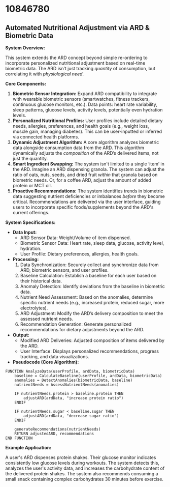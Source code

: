 # 10846780

## Automated Nutritional Adjustment via ARD & Biometric Data

**System Overview:**

This system extends the ARD concept beyond simple re-ordering to incorporate personalized nutritional adjustment based on real-time biometric data. The ARD isn’t just tracking *quantity* of consumption, but correlating it with *physiological need*.

**Core Components:**

1.  **Biometric Sensor Integration:** Expand ARD compatibility to integrate with wearable biometric sensors (smartwatches, fitness trackers, continuous glucose monitors, etc.). Data points: heart rate variability, sleep patterns, glucose levels, activity levels, potentially even hydration levels.
2.  **Personalized Nutritional Profiles:** User profiles include detailed dietary needs, allergies, preferences, and health goals (e.g., weight loss, muscle gain, managing diabetes). This can be user-inputted or inferred via connected health platforms.
3.  **Dynamic Adjustment Algorithm:** A core algorithm analyzes biometric data alongside consumption data from the ARD. This algorithm dynamically adjusts the *composition* of the ARD’s delivered items, not just the quantity.
4.  **Smart Ingredient Swapping:** The system isn't limited to a single ‘item’ in the ARD.  Imagine an ARD dispensing granola. The system can adjust the ratio of oats, nuts, seeds, and dried fruit *within* that granola based on biometric needs.  Or, for a coffee ARD, adjust the amount of added protein or MCT oil.
5. **Proactive Recommendations:** The system identifies trends in biometric data suggesting nutrient deficiencies or imbalances *before* they become critical. Recommendations are delivered via the user interface, guiding users to incorporate specific foods/supplements beyond the ARD's current offerings.

**System Specifications:**

*   **Data Input:**
    *   ARD Sensor Data: Weight/Volume of item dispensed.
    *   Biometric Sensor Data: Heart rate, sleep data, glucose, activity level, hydration.
    *   User Profile: Dietary preferences, allergies, health goals.
*   **Processing:**
    1.  Data Synchronization: Securely collect and synchronize data from ARD, biometric sensors, and user profiles.
    2.  Baseline Calculation: Establish a baseline for each user based on their historical data.
    3.  Anomaly Detection: Identify deviations from the baseline in biometric data.
    4.  Nutrient Need Assessment: Based on the anomalies, determine specific nutrient needs (e.g., increased protein, reduced sugar, more electrolytes).
    5.  ARD Adjustment: Modify the ARD’s delivery composition to meet the assessed nutrient needs.
    6.  Recommendation Generation: Generate personalized recommendations for dietary adjustments beyond the ARD.
*   **Output:**
    *   Modified ARD Deliveries: Adjusted composition of items delivered by the ARD.
    *   User Interface: Displays personalized recommendations, progress tracking, and data visualizations.
*   **Pseudocode (Core Algorithm):**

```
FUNCTION AnalyzeData(userProfile, ardData, biometricData)
    baseline = CalculateBaseline(userProfile, ardData, biometricData)
    anomalies = DetectAnomalies(biometricData, baseline)
    nutrientNeeds = AssessNutrientNeeds(anomalies)

    IF nutrientNeeds.protein > baseline.protein THEN
        adjustARD(ardData, "increase protein ratio")
    ENDIF

    IF nutrientNeeds.sugar < baseline.sugar THEN
        adjustARD(ardData, "decrease sugar ratio")
    ENDIF

    generateRecommendations(nutrientNeeds)
    RETURN adjustedARD, recommendations
END FUNCTION
```

**Example Application:**

A user's ARD dispenses protein shakes.  Their glucose monitor indicates consistently low glucose levels during workouts. The system detects this, analyzes the user's activity data, and increases the carbohydrate content of the delivered protein shakes.  The system also recommends consuming a small snack containing complex carbohydrates 30 minutes before exercise.